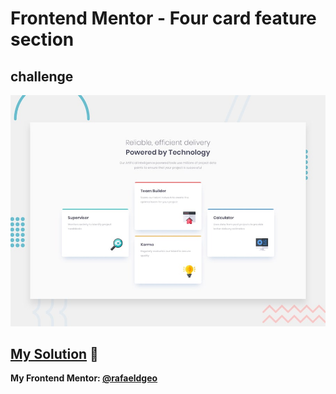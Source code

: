 # Frontend Mentor - Four card feature section
## challenge

![Design preview for the Four card feature section coding challenge](./design/desktop-preview.jpg)

## [My Solution](https://four-card-feature-section-master.rfldiasapp.repl.co/) 🚀
**My Frontend Mentor: [@rafaeldgeo](https://www.frontendmentor.io/profile/rafaeldgeo)**
